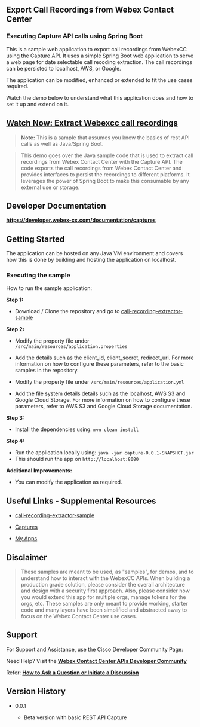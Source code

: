 ## Export Call Recordings from Webex Contact Center

### Executing Capture API calls using Spring Boot

This is a sample web application to export call recordings from WebexCC using the Capture API. It uses a simple Spring Boot web application to serve a web page for date selectable call recoding extraction. The call recordings can be persisted to localhost, AWS, or Google.

The application can be modified, enhanced or extended to fit the use cases required.

Watch the demo below to understand what this application does and how to set it up and extend on it.

## [Watch Now: Extract Webexcc call recordings](https://app.vidcast.io/share/014d7798-55f8-4465-b10f-18adee7182c3)

> **Note:** This is a sample that assumes you know the basics of rest API calls as well as Java/Spring Boot.

> This demo goes over the Java sample code that is used to extract call recordings from Webex Contact Center with the Capture API. The code exports the call recordings from Webex Contact Center and provides interfaces to persist the recordings to different platforms. It leverages the power of Spring Boot to make this consumable by any external use or storage.

## Developer Documentation

**https://developer.webex-cx.com/documentation/captures**

## Getting Started

The application can be hosted on any Java VM environment and covers how this is done by building and hosting the application on localhost.

### Executing the sample

How to run the sample application:

**Step 1:**

- Download / Clone the repository and go to [call-recording-extractor-sample](https://github.com/CiscoDevNet/webex-contact-center-api-samples/tree/main/call-recording-extractor-sample)

**Step 2:**

- Modify the property file under
  `/src/main/resources/application.properties`

- Add the details such as the client_id, client_secret, redirect_uri. For more information on how to configure these parameters, refer to the basic samples in the repository.


- Modify the property file under
  `/src/main/resources/application.yml`

- Add the file system details details such as the localhost, AWS S3 and Google Cloud Storage. For more information on how to configure these parameters, refer to AWS S3 and Google Cloud Storage documentation.

**Step 3:**

- Install the dependencies using: `mvn clean install`

**Step 4:**

- Run the application locally using: `java -jar capture-0.0.1-SNAPSHOT.jar`
- This should run the app on `http://localhost:8080`

**Additional Improvements:**

- You can modify the application as required.

## Useful Links - Supplemental Resources

- [call-recording-extractor-sample](https://github.com/CiscoDevNet/webex-contact-center-api-samples/tree/main/call-recording-extractor-sample)

- [Captures](https://developer.webex-cx.com/documentation/captures)

- [My Apps](https://developer.webex-cx.com/my-apps)

## Disclaimer

> These samples are meant to be used, as "samples", for demos, and to understand how to interact with the WebexCC APIs.
> When building a production grade solution, please consider the overall architecture and design with a security first approach.
> Also, please consider how you would extend this app for multiple orgs, manage tokens for the orgs, etc.
> These samples are only meant to provide working, starter code and many layers have been simplified and abstracted away to focus on the Webex Contact Center use cases.

## Support

For Support and Assistance, use the Cisco Developer Community Page:

Need Help? Visit the **[Webex Contact Center APIs Developer Community](https://community.cisco.com/t5/contact-center/bd-p/j-disc-dev-contact-center)**

Refer: **[How to Ask a Question or Initiate a Discussion](https://community.cisco.com/t5/contact-center/webex-contact-center-apis-developer-community-and-support/m-p/4558270)**

## Version History

- 0.0.1

  - Beta version with basic REST API Capture


